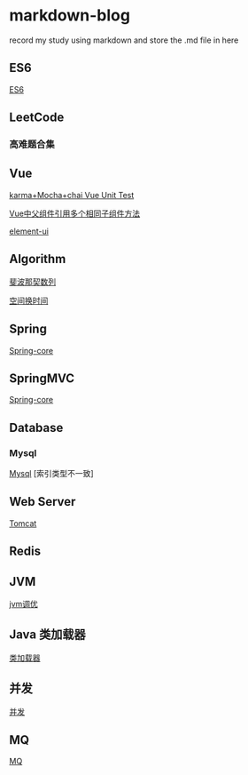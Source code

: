 # markdown-blog

record my study using markdown and store the .md file in here

## ES6

[ES6](./ES6.md)

## LeetCode

### 高难题合集

[]()

## Vue

[karma+Mocha+chai Vue Unit Test](./karma+Mocha+chaiVueUnitTest.md)

[Vue中父组件引用多个相同子组件方法](./Vue中父组件引用多个相同子组件方法.md)

[element-ui](./element-ui.md)

## Algorithm

[斐波那契数列](./QuickFib.html)

[空间换时间](./空间换时间.md)

## Spring

[Spring-core](./Spring-Core.md)

## SpringMVC

[Spring-core](./Spring-MVC.md)

## Database

### Mysql

[Mysql](./mysql.md)
[索引类型不一致]

## Web Server

[Tomcat](./tomcat.md)

## Redis

## JVM

[jvm调优](./jvm-optimize)

## Java 类加载器

[类加载器](./jvm-classloader.md)

## 并发

[并发](./juc.md)

## MQ

[MQ](./mq.md)
